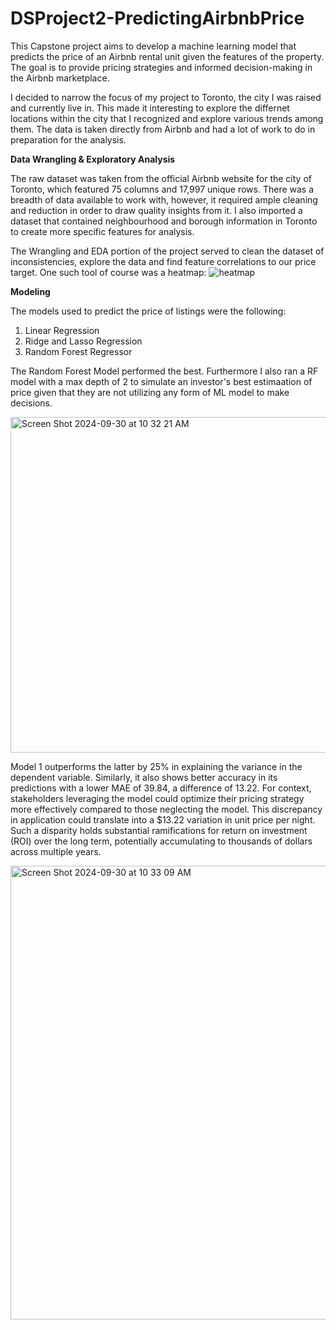# DSProject2-PredictingAirbnbPrice

This Capstone project aims to develop a machine learning model that predicts the price of an Airbnb rental unit given the features of the property. The goal is to provide pricing strategies and informed decision-making in the Airbnb marketplace. 

I decided to narrow the focus of my project to Toronto, the city I was raised and currently live in. This made it interesting to explore the differnet locations within the city that I recognized and explore various trends among them. The data is taken directly from Airbnb and had a lot of work to do in preparation for the analysis. 

**Data Wrangling & Exploratory Analysis** 

The raw dataset was taken from the official Airbnb website for the city of Toronto, which featured 75 columns and 17,997 unique rows. There was a breadth of data available to work with, however, it required ample cleaning and reduction in order to draw quality insights from it. I also imported a dataset that contained neighbourhood and borough information in Toronto to create more specific features for analysis. 

The Wrangling and EDA portion of the project served to clean the dataset of inconsistencies, explore the data and find feature correlations to our price target. One such tool of course was a heatmap:
![heatmap](https://github.com/user-attachments/assets/f15fe559-e547-4405-8bb6-ca2287298849)

**Modeling**

The models used to predict the price of listings were the following:
1. Linear Regression
2. Ridge and Lasso Regression
3. Random Forest Regressor

The Random Forest Model performed the best. Furthermore I also ran a RF model with a max depth of 2 to simulate an investor's best estimaation of price given that they are not utilizing any form of ML model to make decisions. 

<img width="537" alt="Screen Shot 2024-09-30 at 10 32 21 AM" src="https://github.com/user-attachments/assets/6846d514-4cd3-4756-b87b-ace921df91be">

Model 1 outperforms the latter by 25% in explaining the variance in the dependent variable. Similarly, it also shows better accuracy in its predictions with a lower MAE of 39.84, a difference of 13.22. For context, stakeholders leveraging the model could optimize their pricing strategy more effectively compared to those neglecting the model. This discrepancy in application could translate into a $13.22 variation in unit price per night. Such a disparity holds substantial ramifications for return on investment (ROI) over the long term, potentially accumulating to thousands of dollars across multiple years.

<img width="726" alt="Screen Shot 2024-09-30 at 10 33 09 AM" src="https://github.com/user-attachments/assets/34e4ecad-89f7-4693-9dab-dfd3673b54cf">

